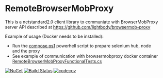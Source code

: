 # RemoteBrowserMobProxy

This is a netstandard2.0 client library to communiate with BrowserMobProxy server API described at https://github.com/lightbody/browsermob-proxy

Example of usage (Docker needs to be installed):
- Run the [compose.ps1](./compose.ps1) powerhell script to prepare selenium hub, node and the proxy
- See example of communication with browsermobproxy docker container [RemoteBrowserMobProxyFunctionalTests.cs](./RemoteBrowserMobProxy.Tests/RemoteBrowserMobProxyFunctionalTests.cs)

[![NuGet](https://www.nuget.org/packages/RemoteBrowserMobProxy/)](https://www.nuget.org/packages/RemoteBrowserMobProxy/)
[![Build Status](https://ci.appveyor.com/api/projects/status/ur3s4k4d80i0nphb/branch/master?svg=true)](https://ci.appveyor.com/project/tmulkern/remotebrowsermobproxy/branch/master)
[![codecov](https://codecov.io/gh/tmulkern/RemoteBrowserMobProxy/branch/master/graph/badge.svg)](https://codecov.io/gh/tmulkern/RemoteBrowserMobProxy)
